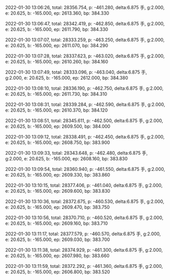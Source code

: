 2022-01-30 13:06:26, total: 28356.754, p: -461.280, delta:6.875 手, g:2.000, e: 20.625, b: -165.000, ep: 2613.360, bp: 384.330

2022-01-30 13:06:47, total: 28342.419, p: -462.850, delta:6.875 手, g:2.000, e: 20.625, b: -165.000, ep: 2611.790, bp: 384.330

2022-01-30 13:07:07, total: 28333.259, p: -463.250, delta:6.875 手, g:2.000, e: 20.625, b: -165.000, ep: 2611.070, bp: 384.290

2022-01-30 13:07:28, total: 28337.623, p: -463.020, delta:6.875 手, g:2.000, e: 20.625, b: -165.000, ep: 2610.260, bp: 384.160

2022-01-30 13:07:49, total: 28333.096, p: -463.040, delta:6.875 手, g:2.000, e: 20.625, b: -165.000, ep: 2612.000, bp: 384.380

2022-01-30 13:08:10, total: 28336.190, p: -462.750, delta:6.875 手, g:2.000, e: 20.625, b: -165.000, ep: 2611.730, bp: 384.310

2022-01-30 13:08:31, total: 28339.284, p: -462.590, delta:6.875 手, g:2.000, e: 20.625, b: -165.000, ep: 2610.370, bp: 384.120

2022-01-30 13:08:51, total: 28345.611, p: -462.500, delta:6.875 手, g:2.000, e: 20.625, b: -165.000, ep: 2609.500, bp: 384.000

2022-01-30 13:09:12, total: 28338.491, p: -462.450, delta:6.875 手, g:2.000, e: 20.625, b: -165.000, ep: 2608.750, bp: 383.900

2022-01-30 13:09:33, total: 28343.648, p: -462.480, delta:6.875 手, g:2.000, e: 20.625, b: -165.000, ep: 2608.160, bp: 383.830

2022-01-30 13:09:54, total: 28360.940, p: -461.550, delta:6.875 手, g:2.000, e: 20.625, b: -165.000, ep: 2609.330, bp: 383.860

2022-01-30 13:10:15, total: 28377.406, p: -461.040, delta:6.875 手, g:2.000, e: 20.625, b: -165.000, ep: 2609.600, bp: 383.830

2022-01-30 13:10:36, total: 28372.675, p: -460.530, delta:6.875 手, g:2.000, e: 20.625, b: -165.000, ep: 2609.470, bp: 383.750

2022-01-30 13:10:56, total: 28370.710, p: -460.520, delta:6.875 手, g:2.000, e: 20.625, b: -165.000, ep: 2609.160, bp: 383.710

2022-01-30 13:11:17, total: 28377.579, p: -460.570, delta:6.875 手, g:2.000, e: 20.625, b: -165.000, ep: 2609.030, bp: 383.700

2022-01-30 13:11:38, total: 28374.929, p: -461.300, delta:6.875 手, g:2.000, e: 20.625, b: -165.000, ep: 2607.980, bp: 383.660

2022-01-30 13:11:59, total: 28372.292, p: -461.360, delta:6.875 手, g:2.000, e: 20.625, b: -165.000, ep: 2606.800, bp: 383.520